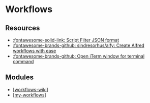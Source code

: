 Workflows
===

Resources
---

- [:fontawesome-solid-link: Script Filter JSON
    format](https://www.alfredapp.com/help/workflows/inputs/script-filter/json/)
- [:fontawesome-brands-github: sindresorhus/alfy: Create Alfred workflows with
    ease](https://github.com/sindresorhus/alfy)
- [:fontawesome-brands-github: Open iTerm window for terminal command][1]

<!-- Links -->
[1]: https://gist.github.com/jtiala/6a82d12de43f68c8c8295d1147fd2957

Modules
---

- [[workflows-wiki]]
- [[my-workflows]]

[//begin]: # "Autogenerated link references for markdown compatibility"
[workflows-wiki]: wiki/workflows-wiki.md "Workflows Wiki"
[my-workflows]: my-workflows/my-workflows.md "My Workflows"
[//end]: # "Autogenerated link references"